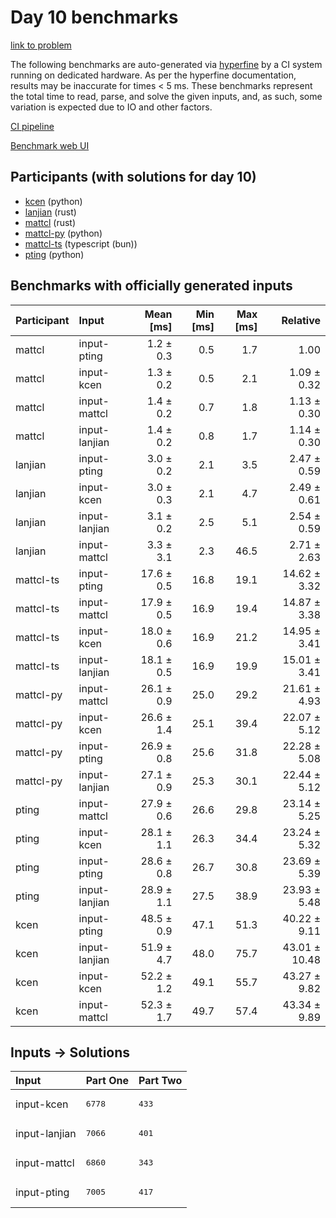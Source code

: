 # Day 10 benchmarks

[link to problem](https://adventofcode.com/2023/day/10)

The following benchmarks are auto-generated via
[hyperfine](https://github.com/sharkdp/hyperfine) by a CI system running on
dedicated hardware. As per the hyperfine documentation, results may be
inaccurate for times < 5 ms. These benchmarks represent the total time to read,
parse, and solve the given inputs, and, as such, some variation is expected due
to IO and other factors.

[CI pipeline](http://ci.papercode.net:8080/teams/main/pipelines/aoc2023)

[Benchmark web UI](https://aoc.ancalagon.black)


## Participants (with solutions for day 10)

- [kcen](https://github.com/kcen/aoc2023) (python)
- [lanjian](https://github.com/lanjian/aoc-2023) (rust)
- [mattcl](https://github.com/mattcl/aoc2023) (rust)
- [mattcl-py](https://github.com/mattcl/aoc2023-py) (python)
- [mattcl-ts](https://github.com/mattcl/aoc2023-js) (typescript (bun))
- [pting](https://github.com/pting/aoc2023) (python)


## Benchmarks with officially generated inputs

| Participant | Input | Mean [ms] | Min [ms] | Max [ms] | Relative |
|:---|:---|---:|---:|---:|---:|
| mattcl | input-pting | 1.2 ± 0.3 | 0.5 | 1.7 | 1.00 |
| mattcl | input-kcen | 1.3 ± 0.2 | 0.5 | 2.1 | 1.09 ± 0.32 |
| mattcl | input-mattcl | 1.4 ± 0.2 | 0.7 | 1.8 | 1.13 ± 0.30 |
| mattcl | input-lanjian | 1.4 ± 0.2 | 0.8 | 1.7 | 1.14 ± 0.30 |
| lanjian | input-pting | 3.0 ± 0.2 | 2.1 | 3.5 | 2.47 ± 0.59 |
| lanjian | input-kcen | 3.0 ± 0.3 | 2.1 | 4.7 | 2.49 ± 0.61 |
| lanjian | input-lanjian | 3.1 ± 0.2 | 2.5 | 5.1 | 2.54 ± 0.59 |
| lanjian | input-mattcl | 3.3 ± 3.1 | 2.3 | 46.5 | 2.71 ± 2.63 |
| mattcl-ts | input-pting | 17.6 ± 0.5 | 16.8 | 19.1 | 14.62 ± 3.32 |
| mattcl-ts | input-mattcl | 17.9 ± 0.5 | 16.9 | 19.4 | 14.87 ± 3.38 |
| mattcl-ts | input-kcen | 18.0 ± 0.6 | 16.9 | 21.2 | 14.95 ± 3.41 |
| mattcl-ts | input-lanjian | 18.1 ± 0.5 | 16.9 | 19.9 | 15.01 ± 3.41 |
| mattcl-py | input-mattcl | 26.1 ± 0.9 | 25.0 | 29.2 | 21.61 ± 4.93 |
| mattcl-py | input-kcen | 26.6 ± 1.4 | 25.1 | 39.4 | 22.07 ± 5.12 |
| mattcl-py | input-pting | 26.9 ± 0.8 | 25.6 | 31.8 | 22.28 ± 5.08 |
| mattcl-py | input-lanjian | 27.1 ± 0.9 | 25.3 | 30.1 | 22.44 ± 5.12 |
| pting | input-mattcl | 27.9 ± 0.6 | 26.6 | 29.8 | 23.14 ± 5.25 |
| pting | input-kcen | 28.1 ± 1.1 | 26.3 | 34.4 | 23.24 ± 5.32 |
| pting | input-pting | 28.6 ± 0.8 | 26.7 | 30.8 | 23.69 ± 5.39 |
| pting | input-lanjian | 28.9 ± 1.1 | 27.5 | 38.9 | 23.93 ± 5.48 |
| kcen | input-pting | 48.5 ± 0.9 | 47.1 | 51.3 | 40.22 ± 9.11 |
| kcen | input-lanjian | 51.9 ± 4.7 | 48.0 | 75.7 | 43.01 ± 10.48 |
| kcen | input-kcen | 52.2 ± 1.2 | 49.1 | 55.7 | 43.27 ± 9.82 |
| kcen | input-mattcl | 52.3 ± 1.7 | 49.7 | 57.4 | 43.34 ± 9.89 |


## Inputs -> Solutions

| Input | Part One | Part Two |
|:---|:---|:---|
|input-kcen|<pre>6778</pre>|<pre>433</pre>|
|input-lanjian|<pre>7066</pre>|<pre>401</pre>|
|input-mattcl|<pre>6860</pre>|<pre>343</pre>|
|input-pting|<pre>7005</pre>|<pre>417</pre>|